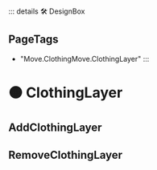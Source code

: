 ::: details 🛠 DesignBox


<h2>PageTags</h2>

- "Move.ClothingMove.ClothingLayer"
:::

# 🟠 <move>ClothingLayer</move>


## AddClothingLayer

## RemoveClothingLayer

